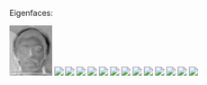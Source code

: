 Eigenfaces:

<img src="/output/eigenfaces/PCA/eigenface0.png" width=15% alt="Image 1">
<img src="/output/eigenfaces/PCA/eigenface0.png width=15% alt="Image 2">
<img src="/output/eigenfaces/PCA/eigenface1.png width=15% alt="Image 3">
<img src="/output/eigenfaces/PCA/eigenface10.png width=15%>
<img src="/output/eigenfaces/PCA/eigenface11.png width=15%>
<img src="/output/eigenfaces/PCA/eigenface12.png width=15%>
<img src="/output/eigenfaces/PCA/eigenface13.png width=15%>
<img src="/output/eigenfaces/PCA/eigenface14.png width=15%>
<img src="/output/eigenfaces/PCA/eigenface15.png width=15%>
<img src="/output/eigenfaces/PCA/eigenface16.png width=15%>
<img src="/output/eigenfaces/PCA/eigenface17.png width=15%>
<img src="/output/eigenfaces/PCA/eigenface18.png width=15%>
<img src="/output/eigenfaces/PCA/eigenface19.png width=15%>
<img src="/output/eigenfaces/PCA/eigenface2.png width=15%>
<img src="/output/eigenfaces/PCA/eigenface20.png width=15%>
<img src="/output/eigenfaces/PCA/eigenface21.png width=15%>
<img src="/output/eigenfaces/PCA/eigenface22.png width=15%>
<img src="/output/eigenfaces/PCA/eigenface23.png width=15%>
<img src="/output/eigenfaces/PCA/eigenface3.png width=15%>
<img src="/output/eigenfaces/PCA/eigenface4.png width=15%>
<img src="/output/eigenfaces/PCA/eigenface5.png width=15%>
<img src="/output/eigenfaces/PCA/eigenface6.png width=15%>
<img src="/output/eigenfaces/PCA/eigenface7.png width=15%>
<img src="/output/eigenfaces/PCA/eigenface8.png width=15%>
<img src="/output/eigenfaces/PCA/eigenface9.png width=15%>
